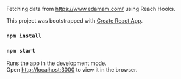 Fetching data from https://www.edamam.com/ using Reach Hooks.

This project was bootstrapped with [Create React App](https://github.com/facebook/create-react-app).

### `npm install`

### `npm start`

Runs the app in the development mode.<br>
Open [http://localhost:3000](http://localhost:3000) to view it in the browser.
